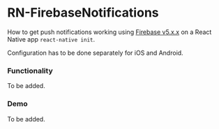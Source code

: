 # RN-FirebaseNotifications

How to get push notifications working using [Firebase v5.x.x](https://rnfirebase.io/docs/v5.x.x/notifications/introduction) on a React Native app `react-native init`. 

Configuration has to be done separately for iOS and Android.

### Functionality
To be added.

### Demo
To be added.
